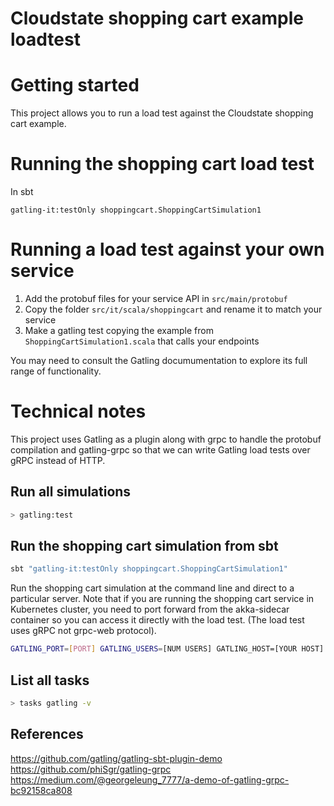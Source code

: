 Cloudstate shopping cart example loadtest
=========================================

# Getting started

This project allows you to run a load test against the Cloudstate shopping cart example.

# Running the shopping cart load test

In sbt

`gatling-it:testOnly shoppingcart.ShoppingCartSimulation1`

# Running a load test against your own service

1. Add the protobuf files for your service API in `src/main/protobuf`
2. Copy the folder `src/it/scala/shoppingcart` and rename it to match your service
3. Make a gatling test copying the example from `ShoppingCartSimulation1.scala` that calls your endpoints

You may need to consult the Gatling documumentation to explore its full range of functionality.

# Technical notes

This project uses Gatling as a plugin along with grpc to handle the protobuf compilation and gatling-grpc so that we can write Gatling load tests over gRPC instead of HTTP.

Run all simulations
-------------------

```bash
> gatling:test
```

Run the shopping cart simulation from sbt
-----------------------------------------

```bash
sbt "gatling-it:testOnly shoppingcart.ShoppingCartSimulation1"
```

Run the shopping cart simulation at the command line and direct to a particular server. Note that if you are running the shopping cart service in Kubernetes cluster, you need to port forward from the akka-sidecar container so you can access it directly with the load test. (The load test uses gRPC not grpc-web protocol).

```bash
GATLING_PORT=[PORT] GATLING_USERS=[NUM USERS] GATLING_HOST=[YOUR HOST] sbt gatling-it:testOnly shoppingcart.ShoppingCartSimulation1
```

List all tasks
--------------------

```bash
> tasks gatling -v
```

## References

https://github.com/gatling/gatling-sbt-plugin-demo
https://github.com/phiSgr/gatling-grpc
https://medium.com/@georgeleung_7777/a-demo-of-gatling-grpc-bc92158ca808
